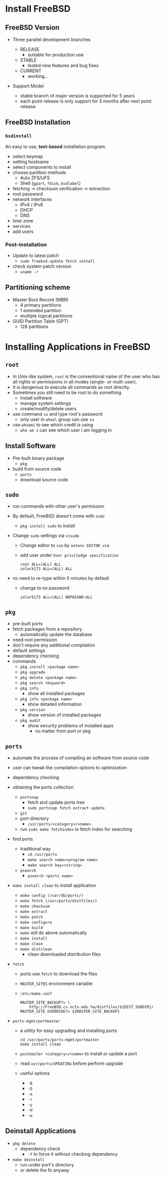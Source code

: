 # Install FreeBSD

## FreeBSD Version

- Three parallel development branches
  - RELEASE
    - suitable for production use
  - STABLE
    - tested new features and bug fixes
  - CURRENT
    - working...
- Support Model

  - stable branch of major version is supported for 5 years
  - each point release is only support for 3 months after next point release

## FreeBSD Installation

### `bsdinstall`

An easy to use, **text-based** installation program.

- select keymap
- setting hostname
- select components to install
- choose partition methods
  - Auto ZFS/UFS
  - Shell (`gpart`, `fdisk`, `bsdlabel`)
- fetching -> checksum verification -> extraction
- root password
- network interfaces
  - IPv4 / IPv6
  - DHCP
  - DNS
- time zone
- services
- add users

### Post-installation

- Update to latest patch
  - `sudo freebsd-update fetch install`
- check system patch version
  - `uname -r`

## Partitioning scheme

- Master Boot Record (MBR)
  - 4 primary partitions
  - 1 extended partition
  - multiple logical partitions
- GUID Partition Table (GPT)
  - 128 partitions

# Installing Applications in FreeBSD

## `root`

- In Unix-like system, `root` is the conventional name of the user who has all rights or permissions in all modes  (single- or multi-user).
- It is dangerous to execute all commands as root directly.
- Sometimes you still need to be root to do something
  - install software
  - manage system settings
  - create/modify/delete users
- use command `su` and type root's password
  - only user in `wheel` group can use `su`
- use `whoami` to see which credit is using
  - `who am i` can see which user I am logging in

## Install Software

- Pre-built binary package
  - `pkg`
- build from source code
  - `ports`
  - download source code

## `sudo`

- run commands with other user's permission

- By default, FreeBSD doesn't come with `sudo`

  - `pkg install sudo` to install

- Change `sudo` settings via `visudo`

  - Change editor to `vim` by `setenv EDITOR vim`

  - add user under `User priviledge specification`

    ```
    root ALL=(ALL) ALL
    zolark173 ALL=(ALL) ALL
    ```

- no need to re-type within 5 minutes by default

  - change to no password

    ```
    zolark173 ALL=(ALL) NOPASSWD:ALL
    ```

## `pkg`

- pre-built ports
- fetch packages from a repository
  - automatically update the database
- need root permission
- don't require any additional compilation
- default settings
- dependency checking
- commands
  - `pkg install <package name>`
  - `pkg upgrade`
  - `pkg delete <package name>`
  - `pkg search <keyword>`
  - `pkg info`
    - show all installed packages
  - `pkg info <package name>`
    - show detailed information
  - `pkg version`
    - show version of installed packages
  - `pkg audit`
    - show security problems of installed apps
      - no matter from port or pkg

## `ports`

- automate the process of compiling an software from source code

- user can tweak the compilation options to optimization

- dependency checking

- obtaining the ports collection

  - `portsnap`
    - fetch and update ports tree
    - `sudo portsnap fetch extract update`
  - `git`
  - port directory
    - `/usr/ports/<category>/<name>`
  - run `sudo make fetchindex` to fetch index for searching

- find ports

  - traditional way
    - `cd /usr/ports`
    - `make search name=<program name>`
    - `make search key=<string>`
  - `psearch`
    - `psearch <ports name>`

- `make install clean` to install application

  - `make config (/var/db/ports/)`
  - `make fetch (/usr/ports/distfiles/)`
  - `make checksum`
  - `make extract`
  - `make patch`
  - `make configure`
  - `make build`
  - `make` will do above automatically
  - `make install`
  - `make clean`
  - `make distclean`
    - clean downloaded distribution files

- `fetch`

  - ports use `fetch` to download the files

  - `MASTER_SITES` environment variable

  - `/etc/make.conf`

    ```
    MASTER_SITE_BACKUP?= \
    	http://FreeBSD.cs.nctu.edu.tw/distfiles/${DIST_SUBDIR}/
    MASTER_SITE_OVERRIDE?= ${MASTER_SITE_BACKUP}
    ```

- `ports-mgmt/portmaster`

  - a utility for easy upgrading and installing ports

    ``` shell
    cd /usr/ports/ports-mgmt/portmaster
    make install clean
    ```

  - `postmaster <category>/<name>` to install or update a port
  - read `usr/ports/UPDATING` before perform upgrade
  - useful options
    - `-B`
    - `-D`
    - `-a`
    - `-r`
    - `-y`
    - `-H`
    - `-w`

## Deinstall Applications

- `pkg delete`
  - dependency check
    - `-f` to force it without checking dependency
- `make deinstall`
  - run under port's directory
  - or delete the fo anyway
